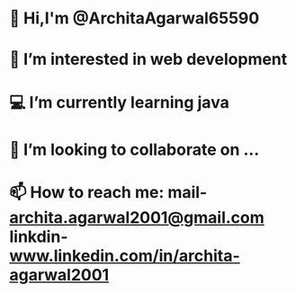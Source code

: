  #  👋 Hi,I'm @ArchitaAgarwal65590 
 #  🔭 I’m interested in web development
 #  💻 I’m currently learning java
 #  👀 I’m looking to collaborate on ...
 #  📫 How to reach me: mail- archita.agarwal2001@gmail.com linkdin- www.linkedin.com/in/archita-agarwal2001


<!--
**ArchitaAgarwal65590/ArchitaAgarwal65590** is a ✨ _special_ ✨ repository because its `README.md` (this file) appears on your GitHub profile.

Here are some ideas to get you started:

- 🔭 I’m interested in web development 
- 🌱 I’m currently learning java
- 👯 I’m looking to collaborate on ...
- 📫 How to reach me: mail- archita.agarwal2001@gmail.com linkdin- www.linkedin.com/in/archita-agarwal2001
